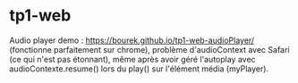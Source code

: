 # tp1-web

Audio player demo : https://bourek.github.io/tp1-web-audioPlayer/   (fonctionne parfaitement sur chrome), problème d'audioContext avec Safari (ce qui n'est pas étonnant), même après avoir géré l'autoplay avec audioContexte.resume() lors du play() sur l'élément média (myPlayer).
